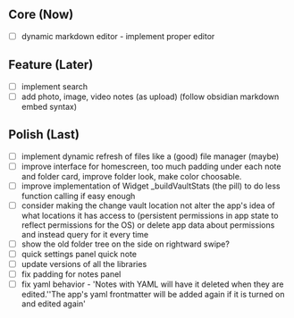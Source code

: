 ## Core (Now)
- [ ] dynamic markdown editor - implement proper editor

## Feature (Later)
- [ ] implement search
- [ ] add photo, image, video notes (as upload) (follow obsidian markdown embed syntax)

## Polish (Last)
- [ ] implement dynamic refresh of files like a (good) file manager (maybe)
- [ ] improve interface for homescreen, too much padding under each note and folder card, improve folder look, make color choosable.
- [ ] improve implementation of Widget _buildVaultStats (the pill) to do less function calling if easy enough
- [ ] consider making the change vault location not alter the app's idea of what locations it has access to (persistent permissions in app state to reflect permissions for the OS) or delete app data about permissions and instead query for it every time
- [ ] show the old folder tree on the side on rightward swipe?
- [ ] quick settings panel quick note
- [ ] update versions of all the libraries
- [ ] fix padding for notes panel
- [ ] fix yaml behavior - 'Notes with YAML will have it deleted when they are edited.''The app\'s yaml frontmatter will be added again if it is turned on and edited again'